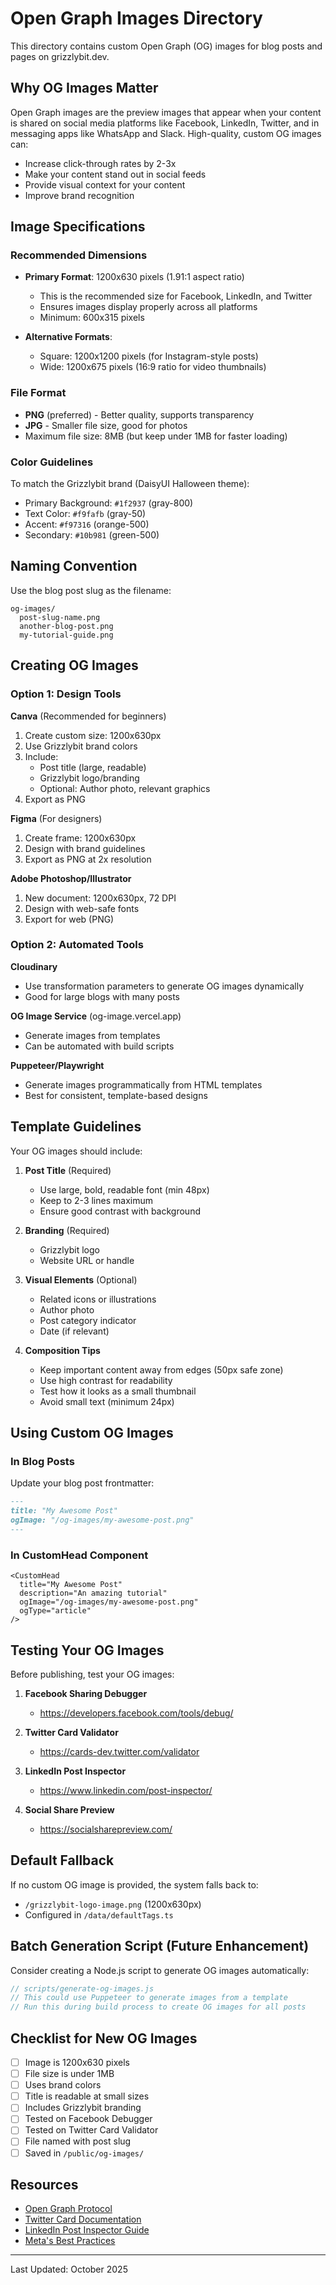 # Open Graph Images Directory

This directory contains custom Open Graph (OG) images for blog posts and pages on grizzlybit.dev.

## Why OG Images Matter

Open Graph images are the preview images that appear when your content is shared on social media platforms like Facebook, LinkedIn, Twitter, and in messaging apps like WhatsApp and Slack. High-quality, custom OG images can:

- Increase click-through rates by 2-3x
- Make your content stand out in social feeds
- Provide visual context for your content
- Improve brand recognition

## Image Specifications

### Recommended Dimensions

- **Primary Format**: 1200x630 pixels (1.91:1 aspect ratio)
  - This is the recommended size for Facebook, LinkedIn, and Twitter
  - Ensures images display properly across all platforms
  - Minimum: 600x315 pixels

- **Alternative Formats**:
  - Square: 1200x1200 pixels (for Instagram-style posts)
  - Wide: 1200x675 pixels (16:9 ratio for video thumbnails)

### File Format

- **PNG** (preferred) - Better quality, supports transparency
- **JPG** - Smaller file size, good for photos
- Maximum file size: 8MB (but keep under 1MB for faster loading)

### Color Guidelines

To match the Grizzlybit brand (DaisyUI Halloween theme):

- Primary Background: `#1f2937` (gray-800)
- Text Color: `#f9fafb` (gray-50)
- Accent: `#f97316` (orange-500)
- Secondary: `#10b981` (green-500)

## Naming Convention

Use the blog post slug as the filename:

```
og-images/
  post-slug-name.png
  another-blog-post.png
  my-tutorial-guide.png
```

## Creating OG Images

### Option 1: Design Tools

**Canva** (Recommended for beginners)
1. Create custom size: 1200x630px
2. Use Grizzlybit brand colors
3. Include:
   - Post title (large, readable)
   - Grizzlybit logo/branding
   - Optional: Author photo, relevant graphics
4. Export as PNG

**Figma** (For designers)
1. Create frame: 1200x630px
2. Design with brand guidelines
3. Export as PNG at 2x resolution

**Adobe Photoshop/Illustrator**
1. New document: 1200x630px, 72 DPI
2. Design with web-safe fonts
3. Export for web (PNG)

### Option 2: Automated Tools

**Cloudinary**
- Use transformation parameters to generate OG images dynamically
- Good for large blogs with many posts

**OG Image Service** (og-image.vercel.app)
- Generate images from templates
- Can be automated with build scripts

**Puppeteer/Playwright**
- Generate images programmatically from HTML templates
- Best for consistent, template-based designs

## Template Guidelines

Your OG images should include:

1. **Post Title** (Required)
   - Use large, bold, readable font (min 48px)
   - Keep to 2-3 lines maximum
   - Ensure good contrast with background

2. **Branding** (Required)
   - Grizzlybit logo
   - Website URL or handle

3. **Visual Elements** (Optional)
   - Related icons or illustrations
   - Author photo
   - Post category indicator
   - Date (if relevant)

4. **Composition Tips**
   - Keep important content away from edges (50px safe zone)
   - Use high contrast for readability
   - Test how it looks as a small thumbnail
   - Avoid small text (minimum 24px)

## Using Custom OG Images

### In Blog Posts

Update your blog post frontmatter:

```markdown
---
title: "My Awesome Post"
ogImage: "/og-images/my-awesome-post.png"
---
```

### In CustomHead Component

```tsx
<CustomHead
  title="My Awesome Post"
  description="An amazing tutorial"
  ogImage="/og-images/my-awesome-post.png"
  ogType="article"
/>
```

## Testing Your OG Images

Before publishing, test your OG images:

1. **Facebook Sharing Debugger**
   - https://developers.facebook.com/tools/debug/

2. **Twitter Card Validator**
   - https://cards-dev.twitter.com/validator

3. **LinkedIn Post Inspector**
   - https://www.linkedin.com/post-inspector/

4. **Social Share Preview**
   - https://socialsharepreview.com/

## Default Fallback

If no custom OG image is provided, the system falls back to:
- `/grizzlybit-logo-image.png` (1200x630px)
- Configured in `/data/defaultTags.ts`

## Batch Generation Script (Future Enhancement)

Consider creating a Node.js script to generate OG images automatically:

```javascript
// scripts/generate-og-images.js
// This could use Puppeteer to generate images from a template
// Run this during build process to create OG images for all posts
```

## Checklist for New OG Images

- [ ] Image is 1200x630 pixels
- [ ] File size is under 1MB
- [ ] Uses brand colors
- [ ] Title is readable at small sizes
- [ ] Includes Grizzlybit branding
- [ ] Tested on Facebook Debugger
- [ ] Tested on Twitter Card Validator
- [ ] File named with post slug
- [ ] Saved in `/public/og-images/`

## Resources

- [Open Graph Protocol](https://ogp.me/)
- [Twitter Card Documentation](https://developer.twitter.com/en/docs/twitter-for-websites/cards/overview/abouts-cards)
- [LinkedIn Post Inspector Guide](https://www.linkedin.com/help/linkedin/answer/a521928)
- [Meta's Best Practices](https://developers.facebook.com/docs/sharing/webmasters/images/)

---

Last Updated: October 2025
